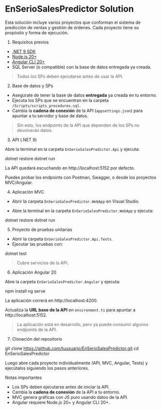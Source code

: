 # EnSerioSalesPredictor Solution

Esta solución incluye varios proyectos que conforman el sistema de predicción de ventas y gestión de órdenes. Cada proyecto tiene su propósito y forma de ejecución.

1. Requisitos previos

- [.NET 9 SDK](https://dotnet.microsoft.com/en-us/download/dotnet/9.0)
- [Node.js 20+](https://nodejs.org/)
- [Angular CLI 20+](https://angular.io/cli)
- SQL Server (o compatible) con la base de datos entregada ya creada.

> Todos los SPs deben ejecutarse antes de usar la API.

2. Base de datos y SPs

- Asegúrate de tener la base de datos **entregada** ya creada en tu entorno.
- Ejecuta los SPs que se encuentran en la carpeta `/Scripts/scripts_procedures.sql`.
- Cambia la **cadena de conexión** de la API (`appsettings.json`) para apuntar a tu servidor y base de datos.

> Sin esto, los endpoints de la API que dependen de los SPs no devolverán datos.

3. API (.NET 9)

Abre la terminal en la carpeta `EnSerioSalesPredictor.Api` y ejecuta:

dotnet restore
dotnet run

La API quedará escuchando en http://localhost:5152 por defecto.

Puedes probar los endpoints con Postman, Swagger, o desde los proyectos MVC/Angular.

4. Aplicación MVC

- Abrir la carpeta `EnSerioSalesPredictor.WebApp` en Visual Studio.

- Abre la terminal en la carpeta `EnSerioSalesPredictor.WebApp` y ejecuta:

dotnet restore
dotnet run

5. Proyecto de pruebas unitarias

- Abrir la carpeta `EnSerioSalesPredictor.Api.Tests`.
- Ejecutar las pruebas con:

dotnet test

> Cubre servicios de la API.

6. Aplicación Angular 20

Abre la carpeta `EnSerioSalesPredictor.Angular` y ejecuta:

npm install
ng serve

La aplicación correrá en http://localhost:4200.

Actualiza la **URL base de la API** en `environment.ts` para apuntar a http://localhost:5152.

> La aplicación está en desarrollo, pero ya puede consumir algunos endpoints de la API.

7. Clonación del repositorio

git clone https://github.com/tuusuario/EnSerioSalesPredictor.git
cd EnSerioSalesPredictor

Luego abre cada proyecto individualmente (API, MVC, Angular, Tests) y ejecútalos siguiendo los pasos anteriores.

Notas importantes

- Los SPs deben ejecutarse antes de iniciar la API.
- Cambia la **cadena de conexión** de la API a tu entorno.
- MVC genera gráficas con JS puro usando datos de la API.
- Angular requiere Node.js 20+ y Angular CLI 20+.
